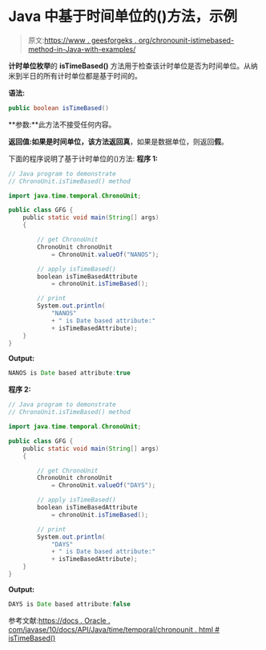 # Java 中基于时间单位的()方法，示例

> 原文:[https://www . geesforgeks . org/chronounit-istimebased-method-in-Java-with-examples/](https://www.geeksforgeeks.org/chronounit-istimebased-method-in-java-with-examples/)

**计时单位枚举**的 **isTimeBased()** 方法用于检查该计时单位是否为时间单位。从纳米到半日的所有计时单位都是基于时间的。

**语法:**

```java
public boolean isTimeBased()

```

**参数:**此方法不接受任何内容。

**返回值:**如果是时间单位，该方法返回**真**，如果是数据单位，则返回**假**。

下面的程序说明了基于计时单位的()方法:
**程序 1:**

```java
// Java program to demonstrate
// ChronoUnit.isTimeBased() method

import java.time.temporal.ChronoUnit;

public class GFG {
    public static void main(String[] args)
    {

        // get ChronoUnit
        ChronoUnit chronoUnit
            = ChronoUnit.valueOf("NANOS");

        // apply isTimeBased()
        boolean isTimeBasedAttribute
            = chronoUnit.isTimeBased();

        // print
        System.out.println(
            "NANOS"
            + " is Date based attribute:"
            + isTimeBasedAttribute);
    }
}
```

**Output:**

```java
NANOS is Date based attribute:true

```

**程序 2:**

```java
// Java program to demonstrate
// ChronoUnit.isTimeBased() method

import java.time.temporal.ChronoUnit;

public class GFG {
    public static void main(String[] args)
    {

        // get ChronoUnit
        ChronoUnit chronoUnit
            = ChronoUnit.valueOf("DAYS");

        // apply isTimeBased()
        boolean isTimeBasedAttribute
            = chronoUnit.isTimeBased();

        // print
        System.out.println(
            "DAYS"
            + " is Date based attribute:"
            + isTimeBasedAttribute);
    }
}
```

**Output:**

```java
DAYS is Date based attribute:false

```

参考文献:[https://docs . Oracle . com/javase/10/docs/API/Java/time/temporal/chronounit . html # isTimeBased()](https://docs.oracle.com/javase/10/docs/api/java/time/temporal/ChronoUnit.html#isTimeBased())